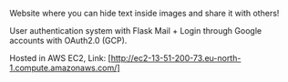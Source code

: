 Website where you can hide text inside images and share it with others!  <br>

User authentication system with Flask Mail + Login through Google accounts with OAuth2.0 (GCP).  <br>

Hosted in AWS EC2, Link:  [http://ec2-13-51-200-73.eu-north-1.compute.amazonaws.com/] <br>

